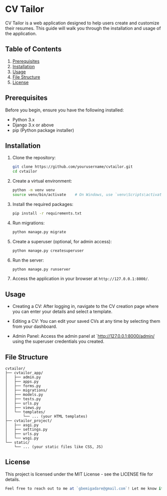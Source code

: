 # CV Tailor

CV Tailor is a web application designed to help users create and customize their resumes. This guide will walk you through the installation and usage of the application.

## Table of Contents

1. [Prerequisites](#prerequisites)
2. [Installation](#installation)
3. [Usage](#usage)
4. [File Structure](#file-structure)
5. [License](#license)

## Prerequisites

Before you begin, ensure you have the following installed:

- Python 3.x
- Django 3.x or above
- pip (Python package installer)

## Installation

1. Clone the repository:

    ```bash
    git clone https://github.com/yourusername/cvtailor.git
    cd cvtailor
    ```

2. Create a virtual environment:

    ```bash
    python -m venv venv
    source venv/bin/activate    # On Windows, use `venv\Scripts\activate`
    ```

3. Install the required packages:

    ```bash
    pip install -r requirements.txt
    ```

4. Run migrations:

    ```bash
    python manage.py migrate
    ```

5. Create a superuser (optional, for admin access):

    ```bash
    python manage.py createsuperuser
    ```

6. Run the server:

    ```bash
    python manage.py runserver
    ```

7. Access the application in your browser at `http://127.0.0.1:8000/`.

## Usage

- Creating a CV: After logging in, navigate to the CV creation page where you can enter your details and select a template.

- Editing a CV: You can edit your saved CVs at any time by selecting them from your dashboard.

- Admin Panel: Access the admin panel at `http://127.0.0.1:8000/admin/ using the superuser credentials you created.

## File Structure

```plaintext
cvtailor/
├── cvtailor_app/
│   ├── admin.py
│   ├── apps.py
│   ├── forms.py
│   ├── migrations/
│   ├── models.py
│   ├── tests.py
│   ├── urls.py
│   ├── views.py
│   └── templates/
│       └── ... (your HTML templates)
├── cvtailor_project/
│   ├── asgi.py
│   ├── settings.py
│   ├── urls.py
│   └── wsgi.py
└── static/
    └── ... (your static files like CSS, JS)
```

## License

This project is licensed under the MIT License - see the LICENSE file for details.

```typescript
Feel free to reach out to me at `gbemigadare@gmail.com`! Let me know if you need any changes.
```
